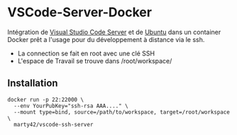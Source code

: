 # VSCode-Server-Docker

Intégration de [Visual Studio Code Server](https://code.visualstudio.com/docs/remote/vscode-server) et de [Ubuntu](https://hub.docker.com/_/ubuntu) dans un container Docker prêt a l'usage pour du développement à distance via le ssh.

- La connection se fait en root avec une clé SSH
- L'espace de Travail se trouve dans /root/workspace/

## Installation

```docker
docker run -p 22:22000 \
  --env YourPubKey="ssh-rsa AAA...." \ 
  --mount type=bind, source=/path/to/workspace, target=/root/workspace \
  marty42/vscode-ssh-server
```
